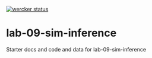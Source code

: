 [![wercker status](https://app.wercker.com/status/4ca960f3242cb14968a05b1a18f58f38/s/master "wercker status")](https://app.wercker.com/project/byKey/4ca960f3242cb14968a05b1a18f58f38)

# lab-09-sim-inference
Starter docs and code and data for lab-09-sim-inference
